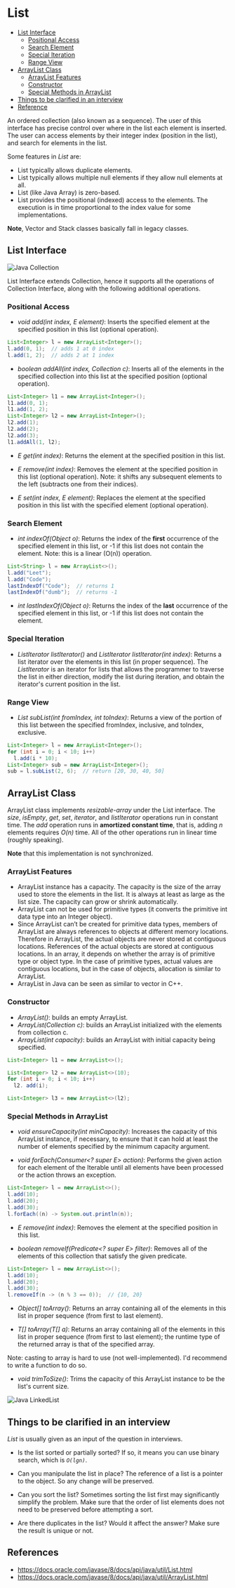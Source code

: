 # List

<!-- MarkdownTOC -->

- [List Interface](#list-interface)
  - [Positional Access](#positional-access)
  - [Search Element](#search-element)
  - [Special Iteration](#special-iteration)
  - [Range View](#range-view)
- [ArrayList Class](#arraylist-class)
  - [ArrayList Features](#arrayList-features)
  - [Constructor](#constructor)
  - [Special Methods in ArrayList](#special-methods-in-arraylist)
- [Things to be clarified in an interview](#things-to-be-clarified-in-an-interview)
- [Reference](#reference)

<!-- /MarkdownTOC -->

An ordered collection (also known as a sequence). The user of this interface has precise control over where in the list each element is inserted. The user can access elements by their integer index (position in the list), and search for elements in the list.

Some features in _List_ are:

- List typically allows duplicate elements.
- List typically allows multiple null elements if they allow null elements at all.
- List (like Java Array) is zero-based.
- List provides the positional (indexed) access to the elements. The execution is in time proportional to the index value for some implementations.

**Note**, Vector and Stack classes basically fall in legacy classes.

## List Interface

![Java Collection](../../../images/java-collection.jpg)

List Interface extends Collection, hence it supports all the operations of Collection Interface, along with the following additional operations.

### Positional Access

- _void	add(int index, E element)_: Inserts the specified element at the specified position in this list (optional operation).

```java
List<Integer> l = new ArrayList<Integer>(); 
l.add(0, 1);  // adds 1 at 0 index 
l.add(1, 2);  // adds 2 at 1 index 
```

- _boolean addAll(int index, Collection c)_: Inserts all of the elements in the specified collection into this list at the specified position (optional operation).

```java
List<Integer> l1 = new ArrayList<Integer>(); 
l1.add(0, 1);
l1.add(1, 2);
List<Integer> l2 = new ArrayList<Integer>(); 
l2.add(1); 
l2.add(2); 
l2.add(3);
l1.addAll(1, l2);
```

- _E get(int index)_: Returns the element at the specified position in this list.

- _E remove(int index)_: Removes the element at the specified position in this list (optional operation).
  Note: it shifts any subsequent elements to the left (subtracts one from their indices).

- _E set(int index, E element)_: Replaces the element at the specified position in this list with the specified element (optional operation).

### Search Element

- _int indexOf(Object o)_: Returns the index of the **first** occurrence of the specified element in this list, or -1 if this list does not contain the element.
  Note: this is a linear (O(n)) operation.

```java
List<String> l = new ArrayList<>(); 
l.add("Leet");
l.add("Code");
lastIndexOf("Code");  // returns 1
lastIndexOf("dumb");  // returns -1
```

- _int lastIndexOf(Object o)_: Returns the index of the **last** occurrence of the specified element in this list, or -1 if this list does not contain the element.

### Special Iteration

- _ListIterator<E> listIterator()_ and _ListIterator<E> listIterator(int index)_: Returns a list iterator over the elements in this list (in proper sequence).
  The _ListIterator_ is an iterator for lists that allows the programmer to traverse the list in either direction, modify the list during iteration, and obtain the iterator's current position in the list.

### Range View

- _List<E> subList(int fromIndex, int toIndex)_: Returns a view of the portion of this list between the specified fromIndex, inclusive, and toIndex, exclusive.

```java
List<Integer> l = new ArrayList<Integer>();
for (int i = 0; i < 10; i++)
  l.add(i * 10);
List<Integer> sub = new ArrayList<Integer>();
sub = l.subList(2, 6);  // return [20, 30, 40, 50]
```

## ArrayList Class

ArrayList class implements _resizable-array_ under the List interface. The _size_, _isEmpty_, _get_, _set_, _iterator_, and _listIterator_ operations run in constant time. The _add_ operation runs in **amortized constant time**, that is, adding _n_ elements requires _O(n)_ time. All of the other operations run in linear time (roughly speaking).

**Note** that this implementation is not synchronized.

### ArrayList Features

- ArrayList instance has a capacity. The capacity is the size of the array used to store the elements in the list. It is always at least as large as the list size. The capacity can grow or shrink automatically.
- ArrayList can not be used for primitive types (it converts the primitive int data type into an Integer object).
- Since ArrayList can’t be created for primitive data types, members of ArrayList are always references to objects at different memory locations. Therefore in ArrayList, the actual objects are never stored at contiguous locations. References of the actual objects are stored at contiguous locations.
In an array, it depends on whether the array is of primitive type or object type. In the case of primitive types, actual values are contiguous locations, but in the case of objects, allocation is similar to ArrayList.
- ArrayList in Java can be seen as similar to vector in C++.

### Constructor

- _ArrayList()_: builds an empty ArrayList.
- _ArrayList(Collection c)_: builds an ArrayList initialized with the elements from collection c.
- _ArrayList(int capacity)_: builds an ArrayList with initial capacity being specified.

```java
List<Integer> l1 = new ArrayList<>();

List<Integer> l2 = new ArrayList<>(10);
for (int i = 0; i < 10; i++)
  l2. add(i);

List<Integer> l3 = new ArrayList<>(l2);
```

### Special Methods in ArrayList

- _void	ensureCapacity(int minCapacity)_: Increases the capacity of this ArrayList instance, if necessary, to ensure that it can hold at least the number of elements specified by the minimum capacity argument.

- _void	forEach(Consumer<? super E> action)_: Performs the given action for each element of the Iterable until all elements have been processed or the action throws an exception.

```java
List<Integer> l = new ArrayList<>();
l.add(10);
l.add(20);
l.add(30);
l.forEach((n) -> System.out.println(n)); 
```

- _E remove(int index)_: Removes the element at the specified position in this list.

- _boolean removeIf(Predicate<? super E> filter)_: Removes all of the elements of this collection that satisfy the given predicate.

```java
List<Integer> l = new ArrayList<>();
l.add(10);
l.add(20);
l.add(30);
l.removeIf(n -> (n % 3 == 0));  // {10, 20}
```

- _Object[]	toArray()_: Returns an array containing all of the elements in this list in proper sequence (from first to last element).

- _<T> T[] toArray(T[] a)_: Returns an array containing all of the elements in this list in proper sequence (from first to last element); the runtime type of the returned array is that of the specified array.

Note: casting to array is hard to use (not well-implemented). I'd recommend to write a function to do so.

- _void trimToSize()_: Trims the capacity of this ArrayList instance to be the list's current size.

![Java LinkedList](../../../images/ArrayList-trimtosize.png)

## Things to be clarified in an interview

_List_ is usually given as an input of the question in interviews. 

- Is the list sorted or partially sorted?
  If so, it means you can use binary search, which is _`O(lgn)`_.

- Can you manipulate the list in place?
  The reference of a list is a pointer to the object. So any change will be preserved.

- Can you sort the list?
  Sometimes sorting the list first may significantly simplify the problem. Make sure that the order of list elements does not need to be preserved before attempting a sort.

- Are there duplicates in the list? Would it affect the answer?
  Make sure the result is unique or not.

## References

- <https://docs.oracle.com/javase/8/docs/api/java/util/List.html>
- <https://docs.oracle.com/javase/8/docs/api/java/util/ArrayList.html>

